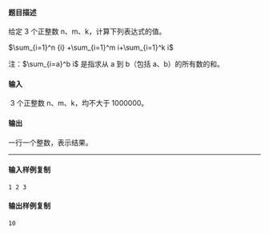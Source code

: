 #### 题目描述

给定 3 个正整数 n、m、k，计算下列表达式的值。  

$\sum_{i=1}^n {i} +\sum_{i=1}^m i+\sum_{i=1}^k i$

注：$\sum_{i=a}^b i$ 是指求从 a 到 b（包括 a、b）的所有数的和。

#### 输入

 3 个正整数 n、m、k，均不大于 1000000。  

#### 输出

一行一个整数，表示结果。

___

#### 输入样例复制

```
1 2 3
```

#### 输出样例复制

```
10
```